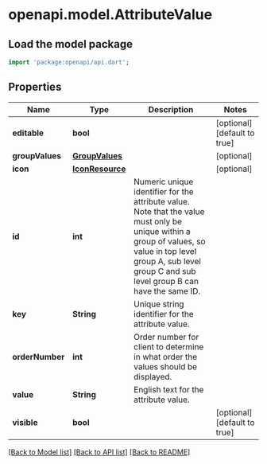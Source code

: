 # openapi.model.AttributeValue

## Load the model package
```dart
import 'package:openapi/api.dart';
```

## Properties
Name | Type | Description | Notes
------------ | ------------- | ------------- | -------------
**editable** | **bool** |  | [optional] [default to true]
**groupValues** | [**GroupValues**](GroupValues.md) |  | [optional] 
**icon** | [**IconResource**](IconResource.md) |  | [optional] 
**id** | **int** | Numeric unique identifier for the attribute value. Note that the value must only be unique within a group of values, so value in top level group A, sub level group C and sub level group B can have the same ID. | 
**key** | **String** | Unique string identifier for the attribute value. | 
**orderNumber** | **int** | Order number for client to determine in what order the values should be displayed. | 
**value** | **String** | English text for the attribute value. | 
**visible** | **bool** |  | [optional] [default to true]

[[Back to Model list]](../README.md#documentation-for-models) [[Back to API list]](../README.md#documentation-for-api-endpoints) [[Back to README]](../README.md)


